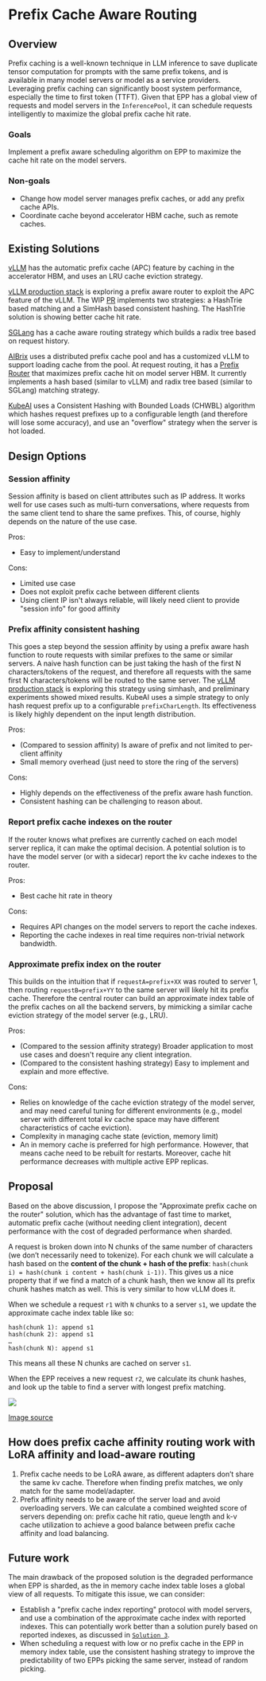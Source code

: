 # Prefix Cache Aware Routing

## Overview

Prefix caching is a well-known technique in LLM inference to save duplicate tensor computation for prompts with the same prefix tokens, and is available in many model servers or model as a service providers. Leveraging prefix caching can significantly boost system performance, especially the time to first token (TTFT). Given that EPP has a global view of requests and model servers in the `InferencePool`, it can schedule requests intelligently to maximize the global prefix cache hit rate.

### Goals

Implement a prefix aware scheduling algorithm on EPP to maximize the cache hit rate on the model servers.

### Non-goals

* Change how model server manages prefix caches, or add any prefix cache APIs.
* Coordinate cache beyond accelerator HBM cache, such as remote caches.

## Existing Solutions

[vLLM](https://docs.vllm.ai/en/latest/features/automatic_prefix_caching.html) has the automatic prefix cache (APC) feature by caching in the accelerator HBM, and uses an LRU cache eviction strategy.

[vLLM production stack](https://github.com/vllm-project/production-stack/issues/59) is exploring a prefix aware router to exploit the APC feature of the vLLM. The WIP [PR](https://github.com/vllm-project/production-stack/issues/59#issuecomment-2677268482) implements two strategies: a HashTrie based matching and a SimHash based consistent hashing. The HashTrie solution is showing better cache hit rate.

[SGLang](https://github.com/sgl-project/sglang/blob/4d2a88bdffe91168dfc73ef7e3bc9100ba96686b/sgl-router/src/router.rs#L61) has a cache aware routing strategy which builds a radix tree based on request history.

[AIBrix](https://aibrix.readthedocs.io/latest/features/distributed-kv-cache.html) uses a distributed prefix cache pool and has a customized vLLM to support loading cache from the pool. At request routing, it has a [Prefix Router](https://github.com/vllm-project/aibrix/blob/6feec99d77c84e371da9c535054c2b8aa8912704/pkg/plugins/gateway/algorithms/prefix_cache.go#L64) that maximizes prefix cache hit on model server HBM. It currently implements a hash based (similar to vLLM) and radix tree based (similar to SGLang) matching strategy.

[KubeAI](https://www.kubeai.org/blog/2025/02/26/llm-load-balancing-at-scale-chwbl/) uses a Consistent Hashing with Bounded Loads (CHWBL)  algorithm which hashes request prefixes up to a configurable length (and therefore will lose some accuracy), and use an "overflow" strategy when the server is hot loaded.

## Design Options

### Session affinity

Session affinity is based on client attributes such as IP address. It works well for use cases such as multi-turn conversations, where requests from the same client tend to share the same prefixes. This, of course, highly depends on the nature of the use case.

Pros:

* Easy to implement/understand

Cons:

* Limited use case
* Does not exploit prefix cache between different clients
* Using client IP isn't always reliable, will likely need client to provide "session info" for good affinity

### Prefix affinity consistent hashing

This goes a step beyond the session affinity by using a prefix aware hash function to route requests with similar prefixes to the same or similar servers. A naive hash function can be just taking the hash of the first N characters/tokens of the request, and therefore all requests with the same first N characters/tokens will be routed to the same server. The [vLLM production stack](https://github.com/vllm-project/production-stack/issues/59) is exploring this strategy using simhash, and preliminary experiments showed mixed results. KubeAI uses a simple strategy to only hash request prefix up to a configurable `prefixCharLength`. Its effectiveness is likely highly dependent on the input length distribution.

Pros:

* (Compared to session affinity) Is aware of prefix and not limited to per-client affinity
* Small memory overhead (just need to store the ring of the servers)

Cons:

* Highly depends on the effectiveness of the prefix aware hash function.
* Consistent hashing can be challenging to reason about.
 
### Report prefix cache indexes on the router

If the router knows what prefixes are currently cached on each model server replica, it can make the optimal decision. A potential solution is to have the model server (or with a sidecar) report the kv cache indexes to the router.

Pros:

* Best cache hit rate in theory

Cons:

* Requires API changes on the model servers to report the cache indexes.
* Reporting the cache indexes in real time requires non-trivial network bandwidth.

### Approximate prefix index on the router

This builds on the intuition that if `requestA=prefix+XX` was routed to server 1, then routing `requestB=prefix+YY` to the same server will likely hit its prefix cache. Therefore the central router can build an approximate index table of the prefix caches on all the backend servers, by mimicking a similar cache eviction strategy of the model server (e.g., LRU). 

Pros:

* (Compared to the session affinity strategy) Broader application to most use cases and doesn't require any client integration.
* (Compared to the consistent hashing strategy) Easy to implement and explain and more effective.

Cons:

* Relies on knowledge of the cache eviction strategy of the model server, and may need careful tuning for different environments (e.g., model server with different total kv cache space may have different characteristics of cache eviction).
* Complexity in managing cache state (eviction, memory limit)
* An in memory cache is preferred for high performance. However, that means cache need to be rebuilt for restarts. Moreover, cache hit performance decreases with multiple active EPP replicas.

## Proposal 

Based on the above discussion, I propose the "Approximate prefix cache on the router" solution, which has the advantage of fast time to market, automatic prefix cache (without needing client integration), decent performance with the cost of degraded performance when sharded. 

A request is broken down into N chunks of the same number of characters (we don’t necessarily need to tokenize). For each chunk we will calculate a hash based on the **content of the chunk + hash of the prefix**: `hash(chunk i) = hash(chunk i content + hash(chunk i-1))`. This gives us a nice property that if we find a match of a chunk hash, then we know all its prefix chunk hashes match as well. This is very similar to how vLLM does it.

When we schedule a request `r1` with `N` chunks to a server `s1`, we update the approximate cache index table like so:

```
hash(chunk 1): append s1
hash(chunk 2): append s1
…
hash(chunk N): append s1
```

This means all these N chunks are cached on server `s1`.

When the EPP receives a new request `r2`, we calculate its chunk hashes, and look up the table to find a server with longest prefix matching.

<img src="https://docs.google.com/drawings/d/e/2PACX-1vQ9gGbq_vrv46BZpviOUpKCuo_WCo6ANzLoAIP9lo6zrMB9kmVNk4YLKBAoGh3IsZ7mRxDu9pDqukrX/pub?w=1074&amp;h=956">

[Image source](https://docs.google.com/drawings/d/1KL5DKh42Z_XzvcnejUcRymu99_HwW9y8U29IrPzRCss/edit?usp=sharing)


## How does prefix cache affinity routing work with LoRA affinity and load-aware routing

1. Prefix cache needs to be LoRA aware, as different adapters don’t share the same kv cache. Therefore when finding prefix matches, we only match for the same model/adapter.
2. Prefix affinity needs to be aware of the server load and avoid overloading servers. We can calculate a combined weighted score of servers depending on: prefix cache hit ratio,  queue length and k-v cache utilization to achieve a good balance between prefix cache affinity and load balancing. 

## Future work

The main drawback of the proposed solution is the degraded performance when EPP is sharded, as the in memory cache index table loses a global view of all requests. To mitigate this issue, we can consider:

* Establish a "prefix cache index reporting" protocol with model servers, and use a combination of the approximate cache index with reported indexes. This can potentially work better than a solution purely based on reported indexes, as discussed in [`Solution 3`](https://github.com/kubernetes-sigs/gateway-api-inference-extension/discussions/678).
* When scheduling a request with low or no prefix cache in the EPP in memory index table, use the consistent hashing strategy to improve the predictability of two EPPs picking the same server, instead of random picking.